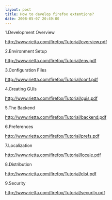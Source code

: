 ```yaml
---
layout: post
title: How to develop firefox extentions?
date: 2008-05-07 20:49:00
---
```

1.Development Overview

http://www.rietta.com/firefox/Tutorial/overview.pdf

2.Environment Setup

http://www.rietta.com/firefox/Tutorial/env.pdf

3.Configuration Files

http://www.rietta.com/firefox/Tutorial/conf.pdf

4.Creating GUIs

http://www.rietta.com/firefox/Tutorial/guis.pdf

5.The Backend

http://www.rietta.com/firefox/Tutorial/backend.pdf

6.Preferences

http://www.rietta.com/firefox/Tutorial/prefs.pdf

7.Localization

http://www.rietta.com/firefox/Tutorial/locale.pdf

8.Distribution

http://www.rietta.com/firefox/Tutorial/dist.pdf

9.Security

http://www.rietta.com/firefox/Tutorial/security.pdf